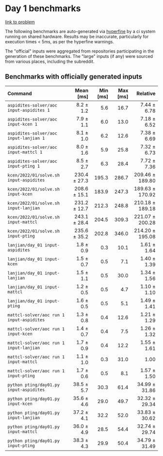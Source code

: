 # Day 1 benchmarks

[link to problem](http://adventofcode.com/2022/day/1)

The following benchmarks are auto-generated via [hyperfine](https://github.com/sharkdp/hyperfine) by a ci system running on shared hardware. Results may be inaccurate, particularly for execution times < 5ms, as per the hyperfine warnings.

The "official" inputs were aggregated from repositories participating in the generation of these benchmarks. The "large" inputs (if any) were sourced from various places, including the subreddit.

## Benchmarks with officially generated inputs
| Command | Mean [ms] | Min [ms] | Max [ms] | Relative |
|:---|---:|---:|---:|---:|
| `aspidites-solver/aoc input-aspidites 1` | 8.2 ± 1.2 | 5.6 | 16.7 | 7.44 ± 6.78 |
| `aspidites-solver/aoc input-kcen 1` | 7.9 ± 1.1 | 6.0 | 13.0 | 7.18 ± 6.52 |
| `aspidites-solver/aoc input-lanjian 1` | 8.1 ± 1.0 | 6.2 | 12.6 | 7.38 ± 6.69 |
| `aspidites-solver/aoc input-mattcl 1` | 8.0 ± 1.6 | 5.9 | 25.8 | 7.32 ± 6.73 |
| `aspidites-solver/aoc input-pting 1` | 8.5 ± 2.7 | 6.3 | 28.4 | 7.72 ± 7.36 |
| `kcen/2022/01/solve.sh input-aspidites` | 230.4 ± 27.3 | 195.3 | 286.7 | 209.46 ± 189.80 |
| `kcen/2022/01/solve.sh input-kcen` | 208.6 ± 15.1 | 183.9 | 247.3 | 189.63 ± 170.92 |
| `kcen/2022/01/solve.sh input-lanjian` | 231.2 ± 12.7 | 212.3 | 248.8 | 210.18 ± 189.18 |
| `kcen/2022/01/solve.sh input-mattcl` | 243.1 ± 28.4 | 204.5 | 309.3 | 221.07 ± 200.28 |
| `kcen/2022/01/solve.sh input-pting` | 235.6 ± 35.2 | 202.8 | 346.0 | 214.20 ± 195.08 |
| `lanjian/day_01 input-aspidites` | 1.8 ± 0.9 | 0.3 | 10.1 | 1.61 ± 1.64 |
| `lanjian/day_01 input-kcen` | 1.5 ± 0.7 | 0.5 | 7.1 | 1.40 ± 1.39 |
| `lanjian/day_01 input-lanjian` | 1.5 ± 1.1 | 0.5 | 30.0 | 1.34 ± 1.56 |
| `lanjian/day_01 input-mattcl` | 1.2 ± 0.5 | 0.5 | 4.7 | 1.10 ± 1.10 |
| `lanjian/day_01 input-pting` | 1.6 ± 0.5 | 0.5 | 5.1 | 1.49 ± 1.41 |
| `mattcl-solver/aoc run 1 input-aspidites` | 1.3 ± 0.8 | 0.4 | 12.6 | 1.21 ± 1.29 |
| `mattcl-solver/aoc run 1 input-kcen` | 1.4 ± 0.7 | 0.4 | 7.5 | 1.26 ± 1.32 |
| `mattcl-solver/aoc run 1 input-lanjian` | 1.7 ± 0.9 | 0.4 | 12.2 | 1.55 ± 1.61 |
| `mattcl-solver/aoc run 1 input-mattcl` | 1.1 ± 1.0 | 0.3 | 31.0 | 1.00 |
| `mattcl-solver/aoc run 1 input-pting` | 1.7 ± 0.6 | 0.5 | 8.1 | 1.57 ± 1.50 |
| `python pting/day01.py input-aspidites` | 38.5 ± 5.7 | 30.3 | 61.4 | 34.99 ± 31.86 |
| `python pting/day01.py input-kcen` | 35.6 ± 4.6 | 29.0 | 49.7 | 32.32 ± 29.34 |
| `python pting/day01.py input-lanjian` | 37.2 ± 4.1 | 32.2 | 52.0 | 33.83 ± 30.62 |
| `python pting/day01.py input-mattcl` | 36.0 ± 4.9 | 28.5 | 54.4 | 32.74 ± 29.74 |
| `python pting/day01.py input-pting` | 38.3 ± 4.3 | 29.9 | 50.4 | 34.79 ± 31.49 |
